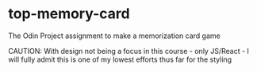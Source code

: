 # top-memory-card
The Odin Project assignment to make a memorization card game


CAUTION: With design not being a focus in this course - only JS/React - I will fully admit this is one of my lowest efforts thus far for the styling
